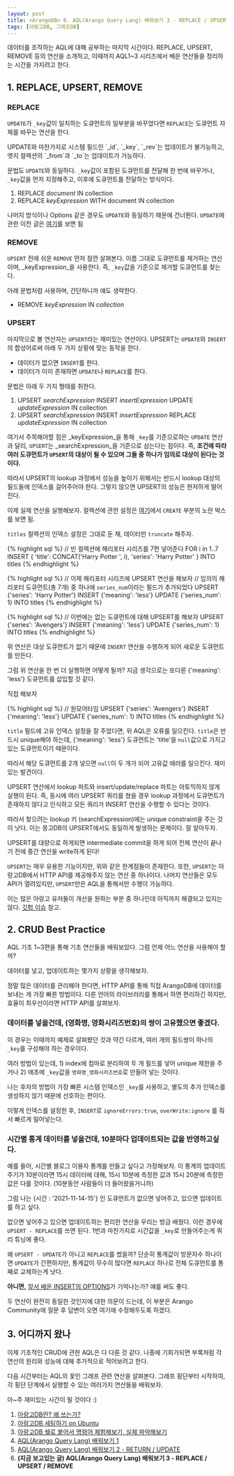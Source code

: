```yaml
---
layout: post
title: <ArangoDB> 6. AQL(Arango Query Lang) 배워보기 3 - REPLACE / UPSERT / REMOVE
tags: [아랑고DB, 그래프DB]
---
```

  
<div class="message">
데이터를 조작하는 AQL에 대해 공부하는 마지막 시간이다. REPLACE, UPSERT, REMOVE 등의 연산을 소개하고, 이때까지 AQL1~3 시리즈에서 배운 연산들을 정리하는 시간을 가지려고 한다.
</div>

## 1. REPLACE, UPSERT, REMOVE
### REPLACE
`UPDATE`가 `_key`값이 일치하는 도큐먼트의 일부분을 바꾸었다면 `REPLACE`는 도큐먼트 자체를 바꾸는 연산을 한다.

<div class="tip">
UPDATE와 마찬가지로 시스템 필드인 `_id`, `_key`, `_rev`는 업데이트가 불가능하고, 엣지 컬렉션의 `_from`과 `_to`는 업데이트가 가능하다.
</div>

문법도 `UPDATE`와 동일하다. `_key`값이 포함된 도큐먼트를 전달해 한 번에 바꾸거나, `_key`값을 먼저 지정해주고, 이후에 도큐먼트를 전달하는 방식이다.

1. REPLACE _document_ IN collection
2. REPLACE _keyExpression_ WITH document IN collection

나머지 방식이나 Options 같은 경우도 `UPDATE`와 동일하기 때문에 건너뛴다. `UPDATE`에 관한 이전 글은 [여기](https://ud803.github.io/%EC%95%84%EB%9E%91%EA%B3%A0db/2021/11/10/ArangoDB-5-AQL-%EB%B0%B0%EC%9B%8C%EB%B3%B4%EA%B8%B0-2/)를 보면 됨

### REMOVE
`UPSERT` 전에 쉬운 `REMOVE` 먼저 잠깐 살펴본다. 이름 그대로 도큐먼트를 제거하는 연산이며, _keyExpression_을 사용한다. 즉, `_key`값을 기준으로 제거할 도큐먼트를 찾는다.

아래 문법처럼 사용하며, 간단하니까 얘도 생략한다.

- REMOVE _keyExpression_ IN _collection_


### UPSERT
마지막으로 볼 연산자는 `UPSERT`라는 재미있는 연산이다. UPSERT는 `UPDATE`와 `INSERT`의 합성어로써 아래 두 가지 상황에 맞는 동작을 한다.
- 데이터가 없으면 `INSERT`를 한다.
- 데이터가 이미 존재하면 `UPDATE`나 `REPLACE`를 한다.

문법은 아래 두 가지 형태를 취한다.
1. UPSERT _searchExpression_ INSERT _insertExpression_ UPDATE _updateExpression_ IN collection
2. UPSERT _searchExpression_ INSERT _insertExpression_ REPLACE _updateExpression_ IN collection

여기서 주목해야할 점은 _keyExpression_을 통해 `_key`를 기준으로하는 `UPDATE` 연산과 달리, `UPSERT`는 _searchExpression_을 기준으로 삼는다는 점이다.
즉, **조건에 따라 여러 도큐먼트가 `UPSERT`의 대상이 될 수 있으며 그들 중 하나가 임의로 대상이 된다는 것이다.**

<div class="important">
따라서 UPSERT의 lookup 과정에서 성능을 높이기 위해서는 반드시 lookup 대상의 필드들에 인덱스를 걸어주어야 한다. 그렇지 않으면 UPSERT의 성능은 현저하게 떨어진다.
</div>

이제 실제 연산을 실행해보자. 컬렉션에 관한 설정은 [여기](https://ud803.github.io/%EC%95%84%EB%9E%91%EA%B3%A0db/2021/11/07/ArangoDB-4-AQL-%EB%B0%B0%EC%9B%8C%EB%B3%B4%EA%B8%B0-1/)에서 `CREATE` 부분의 노란 박스를 보면 됨.

`titles` 컬렉션의 인덱스 설정은 그대로 둔 채, 데이터만 `truncate` 해주자.

{% highlight sql %}
// 빈 컬렉션에 해리포터 시리즈를 7편 넣어준다
FOR i in 1..7
  INSERT {
      'title': CONCAT('Harry Potter ', i), 
      'series': 'Harry Potter'
  } INTO titles
{% endhighlight %}

{% highlight sql %}
// 이제 해리포터 시리즈에 UPSERT 연산을 해보자
// 임의의 해리포터 도큐먼트(총 7개) 중 하나에 `series_num`이라는 필드가 추가되었다
UPSERT {'series': 'Harry Potter'}
  INSERT {'meaning': 'less'}
  UPDATE {'series_num': 1}
INTO titles
{% endhighlight %}

{% highlight sql %}
// 이번에는 없는 도큐먼트에 대해 UPSERT를 해보자
UPSERT {'series': 'Avengers'}
  INSERT {'meaning': 'less'}
  UPDATE {'series_num': 1}
INTO titles
{% endhighlight %}

위 연산은 대상 도큐먼트가 없기 때문에 `INSERT` 연산을 수행하게 되어 새로운 도큐먼트를 만든다.

그럼 위 연산을 한 번 더 실행하면 어떻게 될까? 지금 생각으로는 또다른 {'meaning': 'less'} 도큐먼트를 삽입할 것 같다.

직접 해보자

{% highlight sql %}
// 원모어타임
UPSERT {'series': 'Avengers'}
  INSERT {'meaning': 'less'}
  UPDATE {'series_num': 1}
INTO titles
{% endhighlight %}

`title` 필드에 고유 인덱스 설정을 잘 주었다면, 위 AQL은 오류를 일으킨다. `title`은 반드시 unique해야 하는데, {'meaning': 'less'} 도큐먼트는 'title'을 `null`값으로 가지고 있는 도큐먼트이기 때문이다.

따라서 해당 도큐먼트를 2개 넣으면 `null`이 두 개가 되어 고유값 에러를 일으킨다. 재미있는 발견이다.

<div class="warning">
UPSERT 연산에서 lookup 파트와 insert/update/replace 파트는 아토믹하지 않게 실행이 된다. 즉, 동시에 여러 UPSERT 쿼리를 쳤을 경우 lookup 과정에서 도큐먼트가 존재하지 않다고 인식하고 모든 쿼리가 INSERT 연산을 수행할 수 있다는 것이다.

따라서 찾으려는 lookup 키 (searchExpression)에는 unique constraint을 주는 것이 낫다. 이는 몽고DB의 UPSERT에서도 동일하게 발생하는 문제이다. 잘 알아두자.
</div>

<div class="warning">
UPSERT를 대량으로 하게되면 intermediate commit을 하게 되어 전체 연산이 끝나기 전에 중간 연산을 write하게 된다!
</div>

`UPSERT`는 매우 유용한 기능이지만, 위와 같은 한계점들이 존재한다. 또한, `UPSERT`는 아랑고DB에서 HTTP API를 제공해주지 않는 연산 중 하나이다. 나머지 연산들은 모두 API가 열려있지만, `UPSERT`만은 AQL을 통해서만 수행이 가능하다.

이는 많은 아랑고 유저들이 개선을 원하는 부분 중 하나인데 아직까지 해결되고 있지는 않다. [깃헙 이슈](https://github.com/arangodb/arangodb/issues/2542) 참고.

## 2. CRUD Best Practice

AQL 기초 1~3편을 통해 기초 연산들을 배워보았다. 그럼 언제 어느 연산을 사용해야 할까?

데이터를 넣고, 업데이트하는 몇가지 상황을 생각해보자.

<div class="tip">
정말 많은 데이터를 관리해야 한다면, HTTP API를 통해 직접 ArangoDB에 데이터를 보내는 게 가장 빠른 방법이다.
다른 언어의 라이브러리를 통해서 하면 편리하긴 하지만, 효율이 최우선이라면 HTTP API를 살펴보자.
</div>

### 데이터를 넣을건데, (영화명, 영화시리즈번호)의 쌍이 고유했으면 좋겠다.

이 경우는 이때까지 예제로 살펴봤던 것과 약간 다르게, 여러 개의 필드쌍이 하나의 `_key`를 구성해야 하는 경우이다. 

여러 방법이 있는데, 1) index에 컴마로 분리하여 두 개 필드를 넣어 unique 제한을 주거나 2) 애초에 `_key`값을 `영화명_영화시리즈번호`로 만들어 넣는 것이다.

나는 후자의 방법이 가장 빠른 시스템 인덱스인 `_key`를 사용하고, 별도의 추가 인덱스를 생성하지 않기 때문에 선호하는 편이다.

이렇게 인덱스를 설정한 후, `INSERT`로 `ignoreErrors:true`, `overWrite:ignore` 를 줘서 빠르게 밀어넣는다.


### 시간별 통계 데이터를 넣을건데, 10분마다 업데이트되는 값을 반영하고싶다.

예를 들어, 시간별 블로그 이용자 통계를 만들고 싶다고 가정해보자. 이 통계의 업데이트 주기가 10분이라면 15시 데이터에 대해, 15시 10분에 측정한 값과 15시 20분에 측정한 값은 다를 것이다. (10분동안 사람들이 더 들어왔을거니까)

그럼 나는 {시간 : '2021-11-14-15'} 인 도큐먼트가 없으면 넣어주고, 있으면 업데이트를 하고 싶다.

없으면 넣어주고 있으면 업데이트하는 편리한 연산을 우리는 방금 배웠다. 이런 경우에 `UPSERT - REPLACE`를 쓰면 된다. 1번과 마찬가지로 시간값을 `_key`로 만들어주는게 쿼리 튜닝에 좋다.

왜 `UPSERT - UPDATE`가 아니고 `REPLACE`를 썼을까? 단순히 통계값이 방문자수 하나이면 `UPDATE`가 간편하지만, 통계값이 무수히 많다면 `REPLACE` 하나로 전체 도큐먼트를 통째로 교체하는게 낫다.

**아니면,** [앞서 배운 INSERT의 OPTIONS](https://ud803.github.io/%EC%95%84%EB%9E%91%EA%B3%A0db/2021/11/07/ArangoDB-4-AQL-%EB%B0%B0%EC%9B%8C%EB%B3%B4%EA%B8%B0-1/)가 기억나는가? 얘를 써도 좋다.

두 연산이 완전히 동일한 것인지에 대한 의문이 드는데, 이 부분은 Arango Community에 질문 후 답변이 오면 여기에 수정해두도록 하겠다.


## 3. 어디까지 왔나
이제 기초적인 CRUD에 관한 AQL은 다 다룬 것 같다. 나중에 기회가되면 부록처럼 각 연산의 원리와 성능에 대해 추가적으로 적어보려고 한다.

다음 시간부터는 AQL의 꽃인 그래프 관련 연산을 살펴본다. 그래프 횡단부터 시작하여, 각 횡단 단계에서 실행할 수 있는 여러가지 연산들을 배워보자.

아~주 재미있는 시간이 될 것이다 :)

  
1. [아랑고DB란? 왜 쓰는가?](https://ud803.github.io/%EC%95%84%EB%9E%91%EA%B3%A0db/2021/10/31/ArangoDB-1-%EC%95%84%EB%9E%91%EA%B3%A0DB-%EC%95%8C%EC%95%84%EB%B3%B4%EA%B8%B0/)
2. [아랑고DB 세팅하기 on Ubuntu](https://ud803.github.io/%EC%95%84%EB%9E%91%EA%B3%A0db/2021/11/02/ArangoDB-2-%EC%95%84%EB%9E%91%EA%B3%A0DB-%EC%84%B8%ED%8C%85%ED%95%98%EA%B8%B0-on-Ubuntu/)
3. [아랑고DB 쉘로 붙어서 명령어 체험해보기, 실체 파악해보기](https://ud803.github.io/%EC%95%84%EB%9E%91%EA%B3%A0db/2021/11/06/ArangoDB-3-%EC%95%84%EB%9E%91%EA%B3%A0DB-%EC%89%98-%EC%82%AC%EC%9A%A9%ED%95%B4%EB%B3%B4%EA%B8%B0/)
4. [AQL(Arango Query Lang) 배워보기 1](https://ud803.github.io/%EC%95%84%EB%9E%91%EA%B3%A0db/2021/11/07/ArangoDB-4-AQL-%EB%B0%B0%EC%9B%8C%EB%B3%B4%EA%B8%B0-1/)
5. [AQL(Arango Query Lang) 배워보기 2 - RETURN / UPDATE](https://ud803.github.io/%EC%95%84%EB%9E%91%EA%B3%A0db/2021/11/10/ArangoDB-5-AQL-%EB%B0%B0%EC%9B%8C%EB%B3%B4%EA%B8%B0-2/)
6. **(지금 보고있는 글) AQL(Arango Query Lang) 배워보기 3 - REPLACE / UPSERT / REMOVE**

